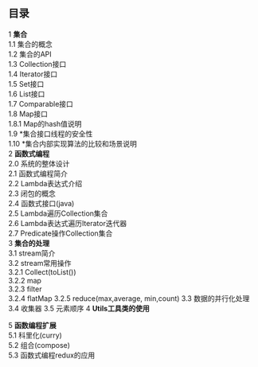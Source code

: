 ## 目录
1 **集合**  
1.1 集合的概念  
1.2 集合的API    
1.3 Collection接口    
1.4 Iterator接口    
1.5 Set接口    
1.6 List接口    
1.7 Comparable接口    
1.8 Map接口    
1.8.1 Map的hash值说明  
1.9 \*集合接口线程的安全性  
1.10 \*集合内部实现算法的比较和场景说明  
2 **函数式编程**  
2.0 系统的整体设计  
2.1 函数式编程简介  
2.2 Lambda表达式介绍  
2.3 闭包的概念  
2.4 函数式接口(java)  
2.5 Lambda遍历Collection集合  
2.6 Lambda表达式遍历Iterator迭代器  
2.7 Predicate操作Collection集合  
3 **集合的处理**  
3.1 stream简介  
3.2 stream常用操作  
3.2.1 Collect(toList())  
3.2.2 map  
3.2.3 filter  
3.2.4 flatMap
3.2.5 reduce(max,average, min,count)
3.3 数据的并行化处理
3.4 收集器
3.5 元素顺序
4 **Utils工具类的使用**
  
5 **函数编程扩展**  
5.1 科里化(curry)  
5.2 组合(compose)  
5.3 函数式编程redux的应用  

